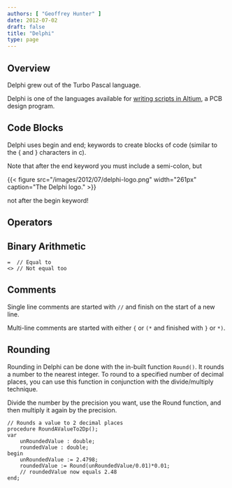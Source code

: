 ```yaml
---
authors: [ "Geoffrey Hunter" ]
date: 2012-07-02
draft: false
title: "Delphi"
type: page
---
```


## Overview

Delphi grew out of the Turbo Pascal language.

Delphi is one of the languages available for [writing scripts in Altium](/electronics/general/altium/altium-scripting-and-using-the-api/), a PCB design program.

## Code Blocks

Delphi uses begin and end; keywords to create blocks of code (similar to the { and } characters in c).

Note that after the end keyword you must include a semi-colon, but

{{< figure src="/images/2012/07/delphi-logo.png" width="261px" caption="The Delphi logo."  >}}

not after the begin keyword!

## Operators

## Binary Arithmetic

```delphi    
=  // Equal to
<> // Not equal too
```

## Comments

Single line comments are started with `//` and finish on the start of a new line.

Multi-line comments are started with either `{` or `(*` and finished with `}` or `*)`.

## Rounding

Rounding in Delphi can be done with the in-built function `Round()`. It rounds a number to the nearest integer. To round to a specified number of decimal places, you can use this function in conjunction with the divide/multiply technique.

Divide the number by the precision you want, use the Round function, and then multiply it again by the precision.

```delphi    
// Rounds a value to 2 decimal places
procedure RoundAValueTo2Dp();
var
    unRoundedValue : double;
    roundedValue : double;
begin
    unRoundedValue := 2.4798;
    roundedValue := Round(unRoundedValue/0.01)*0.01;
    // roundedValue now equals 2.48
end;
```